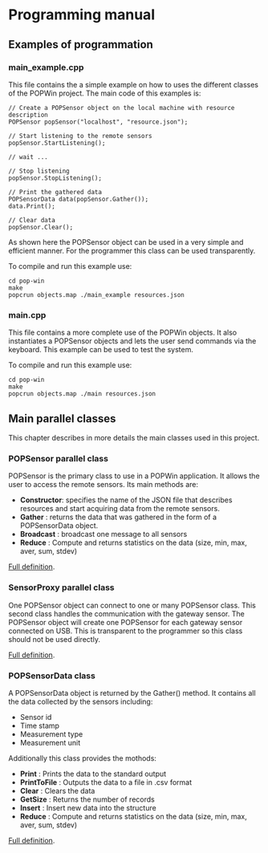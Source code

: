 Programming manual
==================

Examples of programmation
-------------------------

### main_example.cpp
This file contains the a simple example on how to uses the different classes of the POPWin project. The main code of this examples is:

	// Create a POPSensor object on the local machine with resource description
	POPSensor popSensor("localhost", "resource.json");

	// Start listening to the remote sensors
	popSensor.StartListening();

	// wait ...

	// Stop listening
	popSensor.StopListening();

	// Print the gathered data
	POPSensorData data(popSensor.Gather());
	data.Print();

	// Clear data
	popSensor.Clear();

As shown here the POPSensor object can be used in a very simple and efficient manner. For the programmer this class can be used transparently.

To compile and run this example use:

	cd pop-win
	make
	popcrun objects.map ./main_example resources.json


### main.cpp
This file contains a more complete use of the POPWin objects. It also instantiates a POPSensor objects and lets the user send commands via the keyboard. This example can be used to test the system.

To compile and run this example use:

	cd pop-win
	make
	popcrun objects.map ./main resources.json

Main parallel classes
---------------------
This chapter describes in more details the main classes used in this project.

### POPSensor parallel class
POPSensor is the primary class to use in a POPWin application. It allows the user to access the remote sensors. Its main methods are:

- **Constructor**: specifies the name of the JSON file that describes resources and start acquiring data from the remote sensors.
- **Gather**     : returns the data that was gathered in the form of a POPSensorData object.
- **Broadcast**  : broadcast one message to all sensors
- **Reduce**      : Compute and returns statistics on the data (size, min, max, aver, sum, stdev)

[Full definition](POPSensor.ph). 

### SensorProxy parallel class
One POPSensor object can connect to one or many POPSensor class. This second class handles the communication with the gateway sensor. The POPSensor object will create one POPSensor for each gateway sensor connected on USB. This is transparent to the programmer so this class should not be used directly.

[Full definition](SensorProxy.ph). 

### POPSensorData class
A POPSensorData object is returned by the Gather() method. It contains all the data collected by the sensors including:

- Sensor id
- Time stamp
- Measurement type
- Measurement unit

Additionally this class provides the mothods:

- **Print**       : Prints the data to the standard output
- **PrintToFile** : Outputs the data to a file in .csv format
- **Clear**       : Clears the data
- **GetSize**     : Returns the number of records
- **Insert**      : Insert new data into the structure
- **Reduce**      : Compute and returns statistics on the data (size, min, max, aver, sum, stdev)

[Full definition](POPSensorData.h). 

